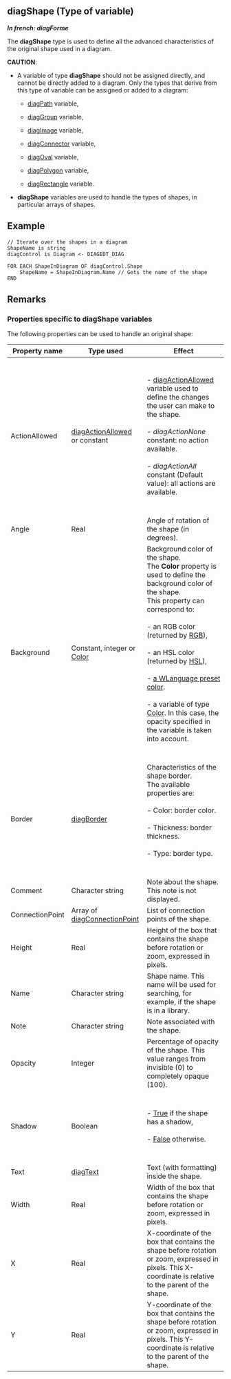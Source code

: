
## diagShape (Type of variable)

***In french: diagForme***
				



<a name="XUse"></a>
<a name="Use"></a>
<a name="description"></a>
The **diagShape** type is used to define all the advanced characteristics of the original shape used in a diagram. 

**CAUTION**: 

- A variable of type **diagShape** should not be assigned directly, and cannot be directly added to a diagram. Only the types that derive from this type of variable can be assigned or added to a diagram: 

	- [diagPath](../WDLang1/1410088384.md) variable, 

	- [diagGroup](../WDLang1/1410088127.md) variable, 

	- [diagImage](../WDLang1/1410088414.md) variable, 

	- [diagConnector](../WDLang1/1410088454.md) variable, 

	- [diagOval](../WDLang1/1410088135.md) variable, 

	- [diagPolygon](../WDLang1/1410088137.md) variable, 

	- [diagRectangle](../WDLang1/1410088083.md) variable.




- **diagShape** variables are used to handle the types of shapes, in particular arrays of shapes. 



<a name="Example1"></a>
<a name="sample_code"></a>

## Example


```wl
// Iterate over the shapes in a diagram
ShapeName is string
diagControl is Diagram <- DIAGEDT_DIAG

FOR EACH ShapeInDiagram OF diagControl.Shape
	ShapeName = ShapeInDiagram.Name // Gets the name of the shape
END
```

<a name="NOTE0"></a>

## Remarks
<a name="NOTE0_1"></a>


### Properties specific to diagShape variables
<a name="properties_specific_diagshape_variables_ELTPARAGRAPHE000050"></a>

The following properties can be used to handle an original shape:

| Property name | Type used | Effect |
| --- | --- | --- |
| ActionAllowed | [diagActionAllowed](../WDLang1/1410088840.md) or constant | <br><br>- [diagActionAllowed](../WDLang1/1410088840.md) variable used to define the changes the user can make to the shape.<br><br>- *diagActionNone* constant: no action available. <br><br>- *diagActionAll* constant (Default value): all actions are available. <br><br><br> |
| Angle | Real | Angle of rotation of the shape (in degrees). |
| Background | Constant, integer or [Color](../WDLang1/1000019661.md) | Background color of the shape. <br>The **Color** property is used to define the background color of the shape. <br>This property can correspond to: <br><br>- an RGB color (returned by [RGB](../WDLang1/3029012.md)),<br><br>- an HSL color (returned by [HSL](../WDLang1/3029057.md)),<br><br>- [a WLanguage preset color](../WDLang5/3010002.md).<br><br>- a variable of type [Color](../WDLang1/1000019661.md). In this case, the opacity specified in the variable is taken into account.<br><br><br> |
| Border | [diagBorder](../WDLang1/1410088179.md) | Characteristics of the shape border. <br>The available properties are: <br><br>- Color: border color. <br><br>- Thickness: border thickness. <br><br>- Type: border type.<br><br><br> |
| Comment | Character string | Note about the shape. This note is not displayed. |
| ConnectionPoint | Array of [diagConnectionPoint](../WDLang1/1410088457.md) | List of connection points of the shape. |
| Height | Real | Height of the box that contains the shape before rotation or zoom, expressed in pixels. |
| Name | Character string | Shape name. This name will be used for searching, for example, if the shape is in a library. |
| Note | Character string | Note associated with the shape. |
| Opacity | Integer | Percentage of opacity of the shape. This value ranges from invisible (0) to completely opaque (100). |
| Shadow | Boolean | <br><br>- <u><u><u><u>True</u></u></u></u> if the shape has a shadow, <br><br>- <u><u><u><u>False</u></u></u></u> otherwise. <br><br><br> |
| Text | [diagText](../WDLang1/1410088393.md) | Text (with formatting) inside the shape. |
| Width | Real | Width of the box that contains the shape before rotation or zoom, expressed in pixels. |
| X | Real | X-coordinate of the box that contains the shape before rotation or zoom, expressed in pixels. This X-coordinate is relative to the parent of the shape. |
| Y | Real | Y-coordinate of the box that contains the shape before rotation or zoom, expressed in pixels. This Y-coordinate is relative to the parent of the shape. |




